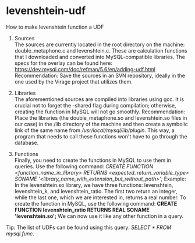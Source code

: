 # levenshtein-udf
How to make levenshtein function a UDF

1. Sources  
The sources are currently located in the root directory on the machine: double_metaphone.c and levenshtein.c. These are calculation functions that I downloaded and converted into MySQL-compatible libraries. The specs for the overlay can be found here: https://dev.mysql.com/doc/refman/5.6/en/adding-udf.html
Recommendation: Save the sources in an SVN repository, ideally in the one used by the Virage project that utilizes them.

2.  Libraries  
The aforementioned sources are compiled into libraries using gcc. It is crucial not to forget the -shared flag during compilation; otherwise, creating the function in MySQL will not go smoothly.
Recommendation: Place the libraries (the double_metaphone.so and levenshtein.so files in our case) in the /lib directory of the machine and then create a symbolic link of the same name from _/usr/local/mysql/lib/plugin_. This way, a program that needs to call these functions won't have to go through the database.

3.  Functions  
Finally, you need to create the functions in MySQL to use them in queries. Use the following command: _CREATE FUNCTION <function_name_in_library> RETURNS <expected_return_variable_type> SONAME '<library_name_with_extension_but_without_path>';_
Example: In the levenshtein.so library, we have three functions: levenshtein, levenshtein_k, and levenshtein_ratio. The first two return an integer, while the last one, which we are interested in, returns a real number. To create the function in MySQL, use the following command: **CREATE FUNCTION levenshtein_ratio RETURNS REAL SONAME 'levenshtein.so';**
We can now use it like any other function in a query.

Tip: The list of UDFs can be found using this query: _SELECT * FROM mysql.func_.
